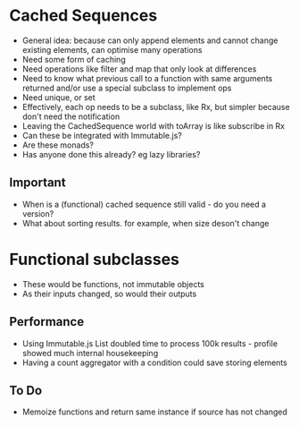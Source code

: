 Cached Sequences
================

- General idea: because can only append elements and cannot change existing elements, can optimise many operations
- Need some form of caching
- Need operations like filter and map that only look at differences
- Need to know what previous call to a function with same arguments returned and/or use a special subclass to implement ops
- Need unique, or set
- Effectively, each op needs to be a subclass, like Rx, but simpler because don't need the notification
- Leaving the CachedSequence world with toArray is like subscribe in Rx
- Can these be integrated with Immutable.js?
- Are these monads?
- Has anyone done this already? eg lazy libraries?

Important
---------
- When is a (functional) cached sequence still valid - do you need a version?  
- What about sorting results. for example, when size deson't change


Functional subclasses
=====================

- These would be functions, not immutable objects
- As their inputs changed, so would their outputs

Performance
-----------

- Using Immutable.js List doubled time to process 100k results - profile showed much internal housekeeping
- Having a count aggregator with a condition could save storing elements

To Do
-----
- Memoize functions and return same instance if source has not changed
